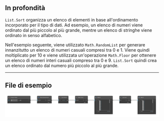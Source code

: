 ## In profondità
`List.Sort` organizza un elenco di elementi in base all'ordinamento incorporato per il tipo di dati. Ad esempio, un elenco di numeri viene ordinato dal più piccolo al più grande, mentre un elenco di stringhe viene ordinato in senso alfabetico.

Nell'esempio seguente, viene utilizzato `Math.RandomList` per generare innanzitutto un elenco di numeri casuali compresi tra 0 e 1. Viene quindi moltiplicato per 10 e viene utilizzata un'operazione `Math.Floor` per ottenere un elenco di numeri interi casuali compreso tra 0 e 9. `List.Sort` quindi crea un elenco ordinato dal numero più piccolo al più grande.
___
## File di esempio

![List.Sort](./DSCore.List.Sort_img.jpg)
